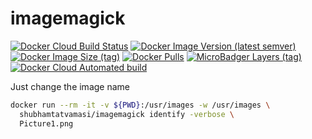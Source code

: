 # imagemagick

[![Docker Cloud Build Status](https://img.shields.io/docker/cloud/build/shubhamtatvamasi/imagemagick)](https://hub.docker.com/r/shubhamtatvamasi/imagemagick)
[![Docker Image Version (latest semver)](https://img.shields.io/docker/v/shubhamtatvamasi/imagemagick?sort=semver)](https://hub.docker.com/r/shubhamtatvamasi/imagemagick)
[![Docker Image Size (tag)](https://img.shields.io/docker/image-size/shubhamtatvamasi/imagemagick/latest)](https://hub.docker.com/r/shubhamtatvamasi/imagemagick)
[![Docker Pulls](https://img.shields.io/docker/pulls/shubhamtatvamasi/imagemagick)](https://hub.docker.com/r/shubhamtatvamasi/imagemagick)
[![MicroBadger Layers (tag)](https://img.shields.io/microbadger/layers/shubhamtatvamasi/imagemagick/latest)](https://hub.docker.com/r/shubhamtatvamasi/imagemagick)
[![Docker Cloud Automated build](https://img.shields.io/docker/cloud/automated/shubhamtatvamasi/imagemagick)](https://hub.docker.com/r/shubhamtatvamasi/imagemagick)

Just change the image name
```bash
docker run --rm -it -v ${PWD}:/usr/images -w /usr/images \
  shubhamtatvamasi/imagemagick identify -verbose \
  Picture1.png
```
